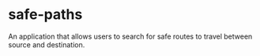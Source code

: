# safe-paths
An application that allows users to search for safe routes to travel between source and destination. 
